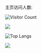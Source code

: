 
<!--
**Ztnhnb/Ztnhnb** is a ✨ _special_ ✨ repository because its `README.md` (this file) appears on your GitHub profile.

Here are some ideas to get you started:

- 🔭 I’m currently working on ...
- 🌱 I’m currently learning ...
- 👯 I’m looking to collaborate on ...
- 🤔 I’m looking for help with ...
- 💬 Ask me about ...
- 📫 How to reach me: ...
- 😄 Pronouns: ...
- ⚡ Fun fact: ...
-->
主页访问人数:

![Visitor Count](https://profile-counter.glitch.me/Ztnhnb/count.svg)

![](https://github-readme-stats.vercel.app/api?username=Ztnhnb&show_icons=true&theme=transparent)

![Top Langs](https://github-readme-stats.vercel.app/api/top-langs/?username=Ztnhnb&layout=compact&theme=tokyonight)

![](https://github-readme-activity-graph.cyclic.app/graph?username=Ztnhnb&theme=dracula)
